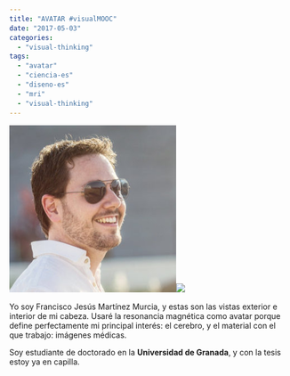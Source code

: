 ```yaml
---
title: "AVATAR #visualMOOC"
date: "2017-05-03"
categories: 
  - "visual-thinking"
tags: 
  - "avatar"
  - "ciencia-es"
  - "diseno-es"
  - "mri"
  - "visual-thinking"
---
```


![](images/perfil-1-300x300.jpg)![](images/perfilç-300x300.jpg)

Yo soy Francisco Jesús Martínez Murcia, y estas son las vistas exterior e interior de mi cabeza. Usaré la resonancia magnética como avatar porque define perfectamente mi principal interés: el cerebro, y el material con el que trabajo: imágenes médicas.

Soy estudiante de doctorado en la **Universidad de Granada**, y con la tesis estoy ya en capilla.
